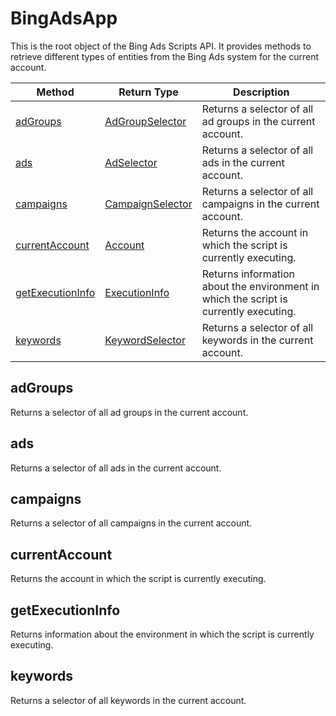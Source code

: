 # BingAdsApp
This is the root object of the Bing Ads Scripts API. It provides methods to retrieve different types of entities from the Bing Ads system for the current account.

|Method|Return Type|Description|
|-|-|-
[adGroups](#adgroups)|[AdGroupSelector](./AdGroupSelector)|Returns a selector of all ad groups in the current account.<br />
[ads](#ads)|[AdSelector](./AdSelector)|Returns a selector of all ads in the current account.<br />
[campaigns](#campaigns)|[CampaignSelector](./CampaignSelector)|Returns a selector of all campaigns in the current account.<br />
[currentAccount](#currentaccount)|[Account](./Account)|Returns the account in which the script is currently executing.<br />
[getExecutionInfo](#getexecutioninfo)|[ExecutionInfo](./ExecutionInfo)|Returns information about the environment in which the script is currently executing.<br />
[keywords](#keywords)|[KeywordSelector](./KeywordSelector)|Returns a selector of all keywords in the current account.<br />

## <a name="adgroups"></a>adGroups
Returns a selector of all ad groups in the current account.


## <a name="ads"></a>ads
Returns a selector of all ads in the current account.


## <a name="campaigns"></a>campaigns
Returns a selector of all campaigns in the current account.


## <a name="currentaccount"></a>currentAccount
Returns the account in which the script is currently executing.


## <a name="getexecutioninfo"></a>getExecutionInfo
Returns information about the environment in which the script is currently executing.


## <a name="keywords"></a>keywords
Returns a selector of all keywords in the current account.


